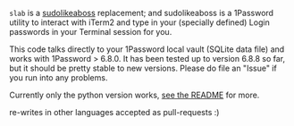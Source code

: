 `slab` is a [sudolikeaboss](https://github.com/ravenac95/sudolikeaboss) replacement; and sudolikeaboss is a 1Password utility to interact with iTerm2 and type in your (specially defined) Login passwords in your Terminal session for you.

This code talks directly to your 1Password local vault (SQLite data file) and works with 1Password > 6.8.0. It has been tested up to version 6.8.8 so far, but it should be pretty stable to new versions. Please do file an "Issue" if you run into any problems.

Currently only the python version works, [see the README](https://github.com/peacetara/slab/blob/master/src/python/README.md) for more.

re-writes in other languages accepted as pull-requests :)